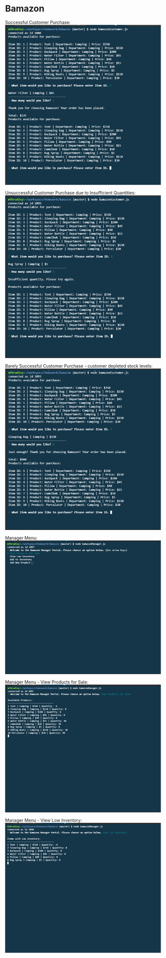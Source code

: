 # Bamazon

Successful Customer Purchase:
![SuccessfulCustomerPurchase](images/BamazonCustomerPurchase.PNG)

Unsuccessful Customer Purchase due to Insufficient Quantities:
![UnuccessfulCustomerPurchase](images/BamazonCustomerPurchase_InsufficientQuantity.PNG)

Barely Successful Customer Purchase - customer depleted stock levels:
![BarelySuccessfulCustomerPurchase](images/BamazonCustomerPurchase_JustEnough.PNG)

Manager Menu:
![Manager Menu](images/BamazonManagerMenu.PNG)

Manager Menu - View Products for Sale:
![Manager View Products](images/BamazonManagerViewProducts.PNG)

Manager Menu - View Low Inventory:
![Manager View Low Inventory](images/BamazonManagerLowInventory.PNG)



